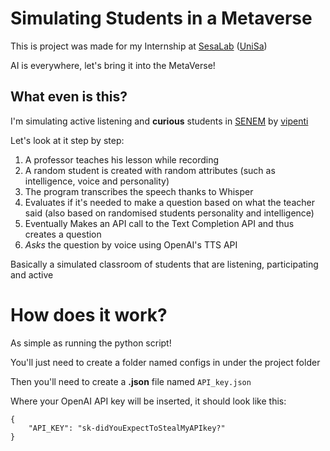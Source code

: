 # Simulating Students in a Metaverse

This is project was made for my Internship at [SesaLab](https://github.com/SeSaLabUnisa) ([UniSa](https://unisa.it))

AI is everywhere, let's bring it into the MetaVerse!

## What even is this?

I'm simulating active listening and **curious** students in [SENEM](https://github.com/vipenti/SENEM_Metaverse) by [vipenti](https://github.com/vipenti)

Let's look at it step by step:
1. A professor teaches his lesson while recording
2. A random student is created with random attributes (such as intelligence, voice and personality)
3. The program transcribes the speech thanks to Whisper
4. Evaluates if it's needed to make a question based on what the teacher said
(also based on randomised students personality and intelligence)
5. Eventually Makes an API call to the Text Completion API and thus creates a question
6. *Asks* the question by voice using OpenAI's TTS API

Basically a simulated classroom of students that are listening, participating and active

# How does it work?

As simple as running the python script!

You'll just need to create a folder named configs in under the project folder

Then you'll need to create a **.json** file named ```API_key.json``` 

Where your OpenAI API key will be inserted, it should look like this:

```
{
    "API_KEY": "sk-didYouExpectToStealMyAPIkey?"
}
```
